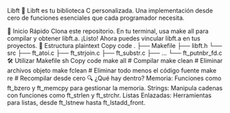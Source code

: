 Libft 📘
Libft es tu biblioteca C personalizada. Una implementación desde cero de funciones esenciales que cada programador necesita.

🚀 Inicio Rápido
Clona este repositorio.
En tu terminal, usa make all para compilar y obtener libft.a.
¡Listo! Ahora puedes vincular libft.a en tus proyectos.
🎨 Estructura
plaintext
Copy code
.
├── Makefile
├── libft.h
└── src
    ├── ft_atoi.c
    ├── ft_strjoin.c
    ├── ft_substr.c
    ├── ...
    └── ft_putnbr_fd.c
🛠️ Utilizar Makefile
sh
Copy code
make all        # Compilar
make clean      # Eliminar archivos objeto
make fclean     # Eliminar todo menos el código fuente
make re         # Recompilar desde cero
🔍 ¿Qué hay dentro?
Memoria: Funciones como ft_bzero y ft_memcpy para gestionar la memoria.
Strings: Manipula cadenas con funciones como ft_strlen y ft_strchr.
Listas Enlazadas: Herramientas para listas, desde ft_lstnew hasta ft_lstadd_front.
